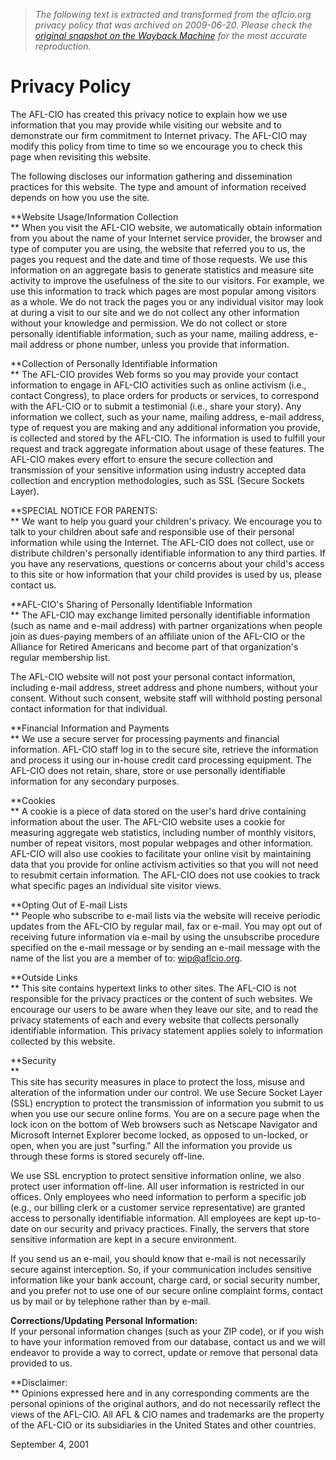 > *The following text is extracted and transformed from the aflcio.org privacy policy that was archived on 2009-06-20. Please check the [original snapshot on the Wayback Machine](https://web.archive.org/web/20090620014102id_/http%3A//www.aflcio.org/siteguides/privacypolicy.cfm) for the most accurate reproduction.*

# Privacy Policy

The AFL-CIO has created this privacy notice to explain how we use information that you may provide while visiting our website and to demonstrate our firm commitment to Internet privacy. The AFL-CIO may modify this policy from time to time so we encourage you to check this page when revisiting this website. 

The following discloses our information gathering and dissemination practices for this website. The type and amount of information received depends on how you use the site. 

**Website Usage/Information Collection  
** When you visit the AFL-CIO website, we automatically obtain information from you about the name of your Internet service provider, the browser and type of computer you are using, the website that referred you to us, the pages you request and the date and time of those requests. We use this information on an aggregate basis to generate statistics and measure site activity to improve the usefulness of the site to our visitors. For example, we use this information to track which pages are most popular among visitors as a whole. We do not track the pages you or any individual visitor may look at during a visit to our site and we do not collect any other information without your knowledge and permission. We do not collect or store personally identifiable information, such as your name, mailing address, e-mail address or phone number, unless you provide that information. 

**Collection of Personally Identifiable Information  
** The AFL-CIO provides Web forms so you may provide your contact information to engage in AFL-CIO activities such as online activism (i.e., contact Congress), to place orders for products or services, to correspond with the AFL-CIO or to submit a testimonial (i.e., share your story). Any information we collect, such as your name, mailing address, e-mail address, type of request you are making and any additional information you provide, is collected and stored by the AFL-CIO. The information is used to fulfill your request and track aggregate information about usage of these features. The AFL-CIO makes every effort to ensure the secure collection and transmission of your sensitive information using industry accepted data collection and encryption methodologies, such as SSL (Secure Sockets Layer). 

**SPECIAL NOTICE FOR PARENTS:  
** We want to help you guard your children's privacy. We encourage you to talk to your children about safe and responsible use of their personal information while using the Internet. The AFL-CIO does not collect, use or distribute children's personally identifiable information to any third parties. If you have any reservations, questions or concerns about your child's access to this site or how information that your child provides is used by us, please contact us. 

**AFL-CIO's Sharing of Personally Identifiable Information  
** The AFL-CIO may exchange limited personally identifiable information (such as name and e-mail address) with partner organizations when people join as dues-paying members of an affiliate union of the AFL-CIO or the Alliance for Retired Americans and become part of that organization's regular membership list. 

The AFL-CIO website will not post your personal contact information, including e-mail address, street address and phone numbers, without your consent. Without such consent, website staff will withhold posting personal contact information for that individual.

 **Financial Information and Payments  
** We use a secure server for processing payments and financial information. AFL-CIO staff log in to the secure site, retrieve the information and process it using our in-house credit card processing equipment. The AFL-CIO does not retain, share, store or use personally identifiable information for any secondary purposes. 

**Cookies  
** A cookie is a piece of data stored on the user's hard drive containing information about the user. The AFL-CIO website uses a cookie for measuring aggregate web statistics, including number of monthly visitors, number of repeat visitors, most popular webpages and other information. AFL-CIO will also use cookies to facilitate your online visit by maintaining data that you provide for online activism activities so that you will not need to resubmit certain information. The AFL-CIO does not use cookies to track what specific pages an individual site visitor views. 

**Opting Out of E-mail Lists  
** People who subscribe to e-mail lists via the website will receive periodic updates from the AFL-CIO by regular mail, fax or e-mail. You may opt out of receiving future information via e-mail by using the unsubscribe procedure specified on the e-mail message or by sending an e-mail message with the name of the list you are a member of to: wip@aflcio.org.

 **Outside Links  
** This site contains hypertext links to other sites. The AFL-CIO is not responsible for the privacy practices or the content of such websites. We encourage our users to be aware when they leave our site, and to read the privacy statements of each and every website that collects personally identifiable information. This privacy statement applies solely to information collected by this website.

 **Security  
**  
This site has security measures in place to protect the loss, misuse and alteration of the information under our control. We use Secure Socket Layer (SSL) encryption to protect the transmission of information you submit to us when you use our secure online forms. You are on a secure page when the lock icon on the bottom of Web browsers such as Netscape Navigator and Microsoft Internet Explorer become locked, as opposed to un-locked, or open, when you are just "surfing." All the information you provide us through these forms is stored securely off-line. 

We use SSL encryption to protect sensitive information online, we also protect user information off-line. All user information is restricted in our offices. Only employees who need information to perform a specific job (e.g., our billing clerk or a customer service representative) are granted access to personally identifiable information. All employees are kept up-to-date on our security and privacy practices. Finally, the servers that store sensitive information are kept in a secure environment.

If you send us an e-mail, you should know that e-mail is not necessarily secure against interception. So, if your communication includes sensitive information like your bank account, charge card, or social security number, and you prefer not to use one of our secure online complaint forms, contact us by mail or by telephone rather than by e-mail.

 **Corrections/Updating Personal Information:**  
If your personal information changes (such as your ZIP code), or if you wish to have your information removed from our database, contact us and we will endeavor to provide a way to correct, update or remove that personal data provided to us.

 **Disclaimer:  
** Opinions expressed here and in any corresponding comments are the personal opinions of the original authors, and do not necessarily reflect the views of the AFL-CIO. All AFL & CIO names and trademarks are the property of the AFL-CIO or its subsidiaries in the United States and other countries.

September 4, 2001
